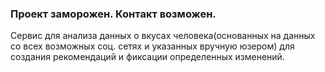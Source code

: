 ### Проект заморожен. Контакт возможен. ###

Сервис для анализа данных о вкусах человека(основанных на данных со всех возможных соц. сетях и указанных вручную юзером) для создания рекомендаций и фиксации определенных изменений.
